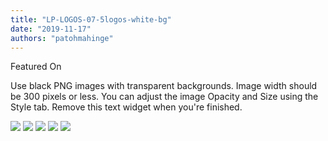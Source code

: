 ```yaml
---
title: "LP-LOGOS-07-5logos-white-bg"
date: "2019-11-17"
authors: "patohmahinge"
---
```


Featured On

Use black PNG images with transparent backgrounds. Image width should be 300 pixels or less. You can adjust the image Opacity and Size using the Style tab. Remove this text widget when you're finished.

![](images/logoblack.png) ![](images/logoblack.png) ![](images/logoblack.png) ![](images/logoblack.png) ![](images/logoblack.png)

